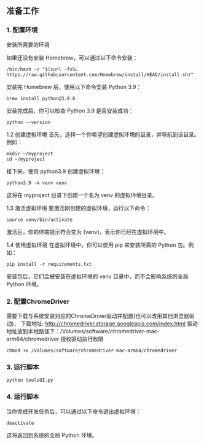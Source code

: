 
## 准备工作
### 1. 配置环境
安装所需要的环境

如果还没有安装 Homebrew，可以通过以下命令安装：
```shell
/bin/bash -c "$(curl -fsSL https://raw.githubusercontent.com/Homebrew/install/HEAD/install.sh)"
```
安装完 Homebrew 后，使用以下命令安装 Python 3.9：
```shell
brew install python@3.9.6
```
安装完成后，你可以检查 Python 3.9 是否安装成功：
```shell
python --version
```
1.2 创建虚拟环境
   首先，选择一个你希望创建虚拟环境的目录，并导航到该目录。例如：
```shell
mkdir ~/myproject
cd ~/myproject
```
接下来，使用 python3.9 创建虚拟环境：
```shell
python3.9 -m venv venv
```
这将在 myproject 目录下创建一个名为 venv 的虚拟环境目录。

1.3 激活虚拟环境
   要激活刚创建的虚拟环境，运行以下命令：
```shell
source venv/bin/activate
```
激活后，你的终端提示符会变为 (venv)，表示你已经在虚拟环境中。

1.4 使用虚拟环境
   在虚拟环境中，你可以使用 pip 来安装所需的 Python 包。例如：
```shell
pip install -r requirements.txt
```
安装包后，它们会被安装在虚拟环境的 venv 目录中，而不会影响系统的全局 Python 环境。

### 2. 配置ChromeDriver
需要下载与系统安装对应的ChromeDriver驱动并配置(也可以改用其他浏览器驱动)，
下载地址: http://chromedriver.storage.googleapis.com/index.html
驱动地址放到本地路径下：/Volumes/software/chromedriver-mac-arm64/chromedriver
授权驱动执行权限

```shell
chmod +x /Volumes/software/chromedriver-mac-arm64/chromedriver

```

### 3. 运行脚本
```shell
python toolsUI.py
```

### 4. 运行脚本
   当你完成开发任务后，可以通过以下命令退出虚拟环境：
```shell
deactivate
```
这将返回到系统的全局 Python 环境。

